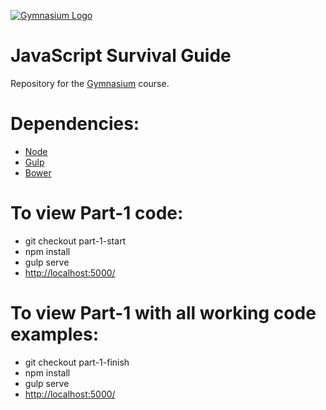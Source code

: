 [![Gymnasium Logo](https://cdn.rawgit.com/gymnasium/gymnasium.github.io/master/assets/GYM-logo.svg)](http://thegymnasium.com)

# JavaScript Survival Guide

Repository for the [Gymnasium](http://thegymnasium.com) course.

# Dependencies:

* [Node](https://nodejs.org) 
* [Gulp](http://gulpjs.com/)
* [Bower](http://bower.io/)

# To view Part-1 code:

* git checkout part-1-start
* npm install
* gulp serve
* [http://localhost:5000/](http://localhost:5000/)

# To view Part-1 with all working code examples:

* git checkout part-1-finish
* npm install
* gulp serve
* [http://localhost:5000/](http://localhost:5000/)

